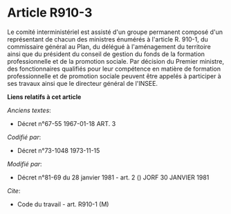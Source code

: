 # Article R910-3

Le comité interministériel est assisté d'un groupe permanent composé d'un représentant de chacun des ministres énumérés à
l'article R. 910-1, du commissaire général au Plan, du délégué à l'aménagement du territoire ainsi que du président du
conseil de gestion du fonds de la formation professionnelle et de la promotion sociale. Par décision du Premier ministre, des
fonctionnaires qualifiés pour leur compétence en matière de formation professionnelle et de promotion sociale peuvent être
appelés à participer à ses travaux ainsi que le directeur général de l'INSEE.

**Liens relatifs à cet article**

_Anciens textes_:

  - Décret n°67-55 1967-01-18 ART. 3

_Codifié par_:

  - Décret n°73-1048 1973-11-15

_Modifié par_:

  - Décret n°81-69 du 28 janvier 1981 - art. 2 () JORF 30 JANVIER 1981

_Cite_:

  - Code du travail - art. R910-1 (M)
